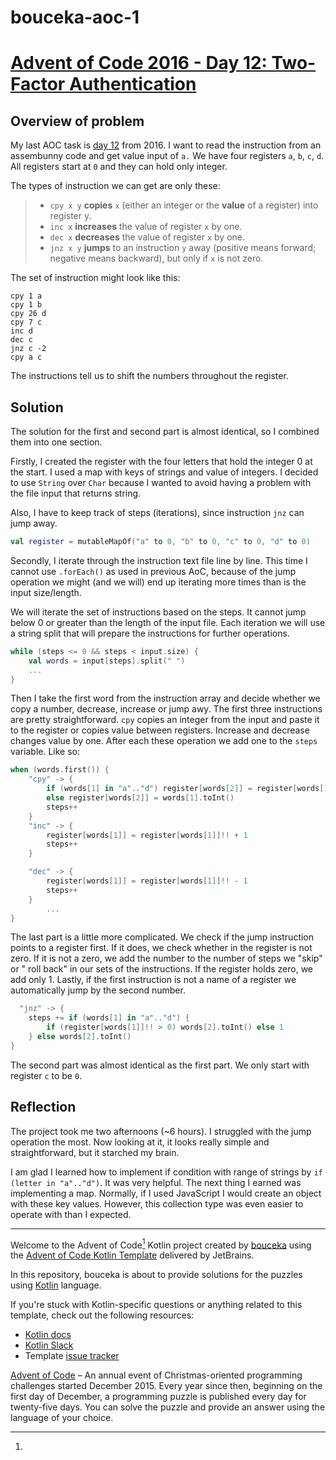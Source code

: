# bouceka-aoc-1

# [Advent of Code 2016 - Day 12: Two-Factor Authentication](https://adventofcode.com/2016/day/12)

## Overview of problem

My last AOC task is [day 12](https://adventofcode.com/2016/day/12) from 2016. I want to read the instruction from an
assembunny code and get value input of `a.`
We have four registers `a`, `b`, `c`, `d`. All registers start at `0` and they can hold only integer.

The types of instruction we can get are only these:

> - `cpy x y` **copies** `x` (either an integer or the **value** of a register) into register y.
> - `inc x` **increases** the value of register `x` by one.
> - `dec x` **decreases** the value of register `x` by one.
> - `jnz x y` **jumps** to an instruction `y` away (positive means forward; negative means backward), but only if `x` is
	not zero.

The set of instruction might look like this:

```
cpy 1 a
cpy 1 b
cpy 26 d
cpy 7 c
inc d
dec c
jnz c -2
cpy a c
```

The instructions tell us to shift the numbers throughout the register.

## Solution

The solution for the first and second part is almost identical, so I combined them into one section.

Firstly, I created the register with the four letters that hold the integer 0 at the start. I used a map with keys of
strings and value of integers. I decided to use `String` over `Char` because I wanted to avoid having a problem with the
file input that returns string.

Also, I have to keep track of steps (iterations), since instruction `jnz` can jump away.

```kotlin
val register = mutableMapOf("a" to 0, "b" to 0, "c" to 0, "d" to 0)
```

Secondly, I iterate through the instruction text file line by line. This time I cannot use `.forEach()` as used in
previous AoC, because of the jump operation we might (and we will) end up iterating more times than is the input
size/length.

We will iterate the set of instructions based on the steps. It cannot jump below 0 or greater than the length of the
input file. Each iteration we will use a string split that will prepare the instructions for further operations.

```kotlin
while (steps <= 0 && steps < input.size) {
	val words = input[steps].split(" ")
	...
}
```

Then I take the first word from the instruction array and decide whether we copy a number, decrease, increase or jump
awy. The first three instructions are pretty straightforward. `cpy` copies an integer from the input and paste it to the
register or copies value between registers. Increase and decrease changes value by one. After each these operation we
add one to the `steps` variable. Like so:

```kotlin
when (words.first()) {
	"cpy" -> {
		if (words[1] in "a".."d") register[words[2]] = register[words[1]]!!.toInt()
		else register[words[2]] = words[1].toInt()
		steps++
	}
	"inc" -> {
		register[words[1]] = register[words[1]]!! + 1
		steps++
	}

	"dec" -> {
		register[words[1]] = register[words[1]]!! - 1
		steps++
	}
		...
}
```

The last part is a little more complicated. We check if the jump instruction points to a register first. If it does, we
check whether in the register is not zero. If it is not a zero, we add the number to the number of steps we "skip" or "
roll back" in our sets of the instructions. If the register holds zero, we add only 1. Lastly, if the first instruction
is not a name of a register we automatically jump by the second number.

```kotlin
  "jnz" -> {
	steps += if (words[1] in "a".."d") {
		if (register[words[1]]!! > 0) words[2].toInt() else 1
	} else words[2].toInt()
}
```

The second part was almost identical as the first part. We only start with register `c` to be `0`.

## Reflection

The project took me two afternoons (~6 hours). I struggled with the jump operation the most. Now looking at it, it looks
really simple and straightforward, but it starched my brain.

I am glad I learned how to implement if condition with range of strings by `if (letter in "a".."d")`. It was very
helpful. The next thing I earned was implementing a map. Normally, if I used JavaScript I would create an object with
these key values. However, this collection type was even easier to operate with than I expected.


---

Welcome to the Advent of Code[^aoc] Kotlin project created by [bouceka][github] using
the [Advent of Code Kotlin Template][template] delivered by JetBrains.

In this repository, bouceka is about to provide solutions for the puzzles using [Kotlin][kotlin] language.

If you're stuck with Kotlin-specific questions or anything related to this template, check out the following resources:

- [Kotlin docs][docs]
- [Kotlin Slack][slack]
- Template [issue tracker][issues]

[^aoc]:
[Advent of Code][aoc] – An annual event of Christmas-oriented programming challenges started December 2015.
Every year since then, beginning on the first day of December, a programming puzzle is published every day for
twenty-five days.
You can solve the puzzle and provide an answer using the language of your choice.

[aoc]: https://adventofcode.com

[docs]: https://kotlinlang.org/docs/home.html

[github]: https://github.com/bouceka

[issues]: https://github.com/kotlin-hands-on/advent-of-code-kotlin-template/issues

[kotlin]: https://kotlinlang.org

[slack]: https://surveys.jetbrains.com/s3/kotlin-slack-sign-up

[template]: https://github.com/kotlin-hands-on/advent-of-code-kotlin-template
